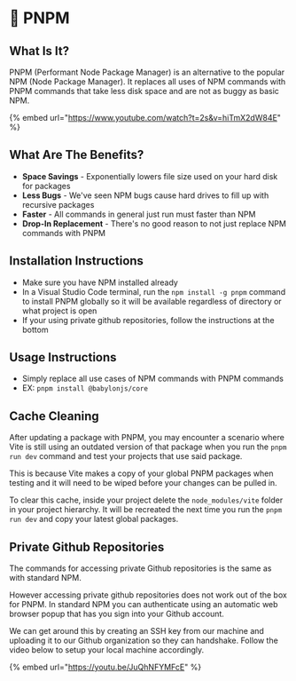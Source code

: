 # 🚀 PNPM

## What Is It?

PNPM (Performant Node Package Manager) is an alternative to the popular NPM (Node Package Manager). It replaces all uses of NPM commands with PNPM commands that take less disk space and are not as buggy as basic NPM.

{% embed url="https://www.youtube.com/watch?t=2s&v=hiTmX2dW84E" %}

## What Are The Benefits?

* **Space Savings** - Exponentially lowers file size used on your hard disk for packages
* **Less Bugs** - We've seen NPM bugs cause hard drives to fill up with recursive packages
* **Faster** - All commands in general just run must faster than NPM
* **Drop-In Replacement** - There's no good reason to not just replace NPM commands with PNPM

## Installation Instructions

* Make sure you have NPM installed already
* In a Visual Studio Code terminal, run the `npm install -g pnpm` command to install PNPM globally so it will be available regardless of directory or what project is open
* If your using private github repositories, follow the instructions at the bottom

## Usage Instructions

* Simply replace all use cases of NPM commands with PNPM commands
* EX: `pnpm install @babylonjs/core`

## Cache Cleaning

After updating a package with PNPM, you may encounter a scenario where Vite is still using an outdated version of that package when you run the `pnpm run dev` command and test your projects that use said package.&#x20;

This is because Vite makes a copy of your global PNPM packages when testing and it will need to be wiped before your changes can be pulled in.

To clear this cache, inside your project delete the `node_modules/vite` folder in your project hierarchy. It will be recreated the next time you run the `pnpm run dev` and copy your latest global packages.

## Private Github Repositories

The commands for accessing private Github repositories is the same as with standard NPM.

However accessing private github repositories does not work out of the box for PNPM. In standard NPM you can authenticate using an automatic web browser popup that has you sign into your Github account.

We can get around this by creating an SSH key from our machine and uploading it to our Github organization so they can handshake. Follow the video below to setup your local machine accordingly.

{% embed url="https://youtu.be/JuQhNFYMFcE" %}
